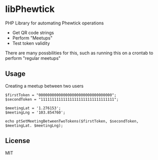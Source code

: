 libPhewtick
=========

PHP Library for automating Phewtick operations

  - Get QR code strings
  - Perform "Meetups"
  - Test token validity

There are many possbilities for this, such as running this on a crontab to perform "regular meetups"

Usage
--------------

Creating a meetup between two users

    $firstToken = "000000000000000000000000000000000";
	$secondToken = "111111111111111111111111111111111";

	$meetingLat = '1.276153';
	$meetingLng = '103.854760';

	echo ptSetMeetingBetweenTwoTokens($firstToken, $secondToken, $meetingLat. $meetingLng);


License
-

MIT